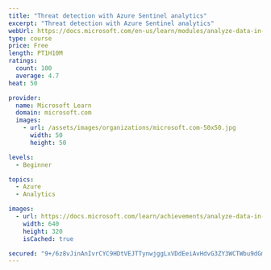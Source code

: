 ```yaml
---
title: "Threat detection with Azure Sentinel analytics"
excerpt: "Threat detection with Azure Sentinel analytics"
webUrl: https://docs.microsoft.com/en-us/learn/modules/analyze-data-in-sentinel/
type: course
price: Free
length: PT1H10M
ratings:
  count: 100
  average: 4.7
heat: 50

provider:
  name: Microsoft Learn
  domain: microsoft.com
  images:
    - url: /assets/images/organizations/microsoft.com-50x50.jpg
      width: 50
      height: 50

levels:
  - Beginner

topics:
  - Azure
  - Analytics

images:
  - url: https://docs.microsoft.com/learn/achievements/analyze-data-in-sentinel-social.png
    width: 640
    height: 320
    isCached: true

secured: "9+/6z8vJinAnIvrCYC9HDtVEJTTynwjggLxVDdEeiAvHdvG3ZY3WCTWbu9dGmtjyRLxD/InDF7AKoQ0DBczxZdg/VAbbxZAUcov3GTjFr9bNcBxeZZT72hGv/k8RBBswZNfgqOojTkFppHbYDHvsowtMxX+1fPIH4vDcC4uPUI2ZJ/7DVlMJZ1o4NJhgrUR9YRB2u3cjDQryKCtyjEBIXwzMmz5EqQeAhQdojlMrJotpd9GUVaF5RmPcU3lGWI54g3A3vf2KA6fzAKovFd2BBxF0m8ql85HqJjxAOnFKLFC7VXt/3jO9dECbxDF+lHayKGk1zzBwRMkghwaj9WQPx5IT+1bb/MMEh1kqeEjLI3mpb+3B6XfCIuP3cqzCmUP6mLKhanJ7G8VBwsBJnxvhYFryngb0Gd7Xowy0pJwp9Rg=;tOFX/uVTKDuo9dlND3auVA=="
---
```


